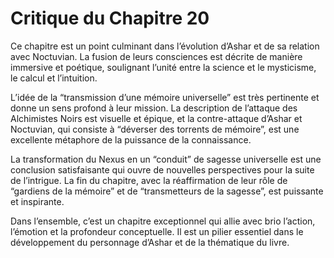 # Critique du Chapitre 20

Ce chapitre est un point culminant dans l’évolution d’Ashar et de sa relation avec Noctuvian. La fusion de leurs consciences est décrite de manière immersive et poétique, soulignant l’unité entre la science et le mysticisme, le calcul et l’intuition.

L’idée de la “transmission d’une mémoire universelle” est très pertinente et donne un sens profond à leur mission. La description de l’attaque des Alchimistes Noirs est visuelle et épique, et la contre-attaque d’Ashar et Noctuvian, qui consiste à “déverser des torrents de mémoire”, est une excellente métaphore de la puissance de la connaissance.

La transformation du Nexus en un “conduit” de sagesse universelle est une conclusion satisfaisante qui ouvre de nouvelles perspectives pour la suite de l’intrigue. La fin du chapitre, avec la réaffirmation de leur rôle de “gardiens de la mémoire” et de “transmetteurs de la sagesse”, est puissante et inspirante.

Dans l’ensemble, c’est un chapitre exceptionnel qui allie avec brio l’action, l’émotion et la profondeur conceptuelle. Il est un pilier essentiel dans le développement du personnage d’Ashar et de la thématique du livre.